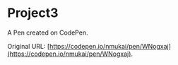 # Project3

A Pen created on CodePen.

Original URL: [https://codepen.io/nmukai/pen/WNogxaj](https://codepen.io/nmukai/pen/WNogxaj).


